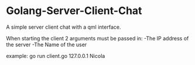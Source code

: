 Golang-Server-Client-Chat
=========================

A simple server client chat with a qml interface. 

When starting the client 2 arguments must be passed in:
-The IP address of the server
-The Name of the user

example: go run client.go 127.0.0.1 Nicola
